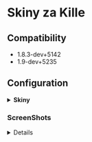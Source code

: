 # Skiny za Kille

## Compatibility
- 1.8.3-dev+5142
- 1.9-dev+5235

## Configuration

<details>
  <summary><b>Skiny</b></summary>

```
new const kosy[][][] =
{
//      {"cena - kille", "nazwa kosy (najlepiej aby nie byla za dluga)", "sciezka do kosy"}
//      Jezeli wpisze sie cene 1 to skin bedzie dla VIP
	{"0", "Podstawowa Kosa", "models/v_knife.mdl"},												
        {"150", "Kosa 1", "models/AmxxProPL/noz/v_knife_1.mdl"},
	{"200", "Kosa 2", "models/AmxxProPL/noz/v_knife_2.mdl"},
	{"1", "Kosa 3", "models/AmxxProPL/noz/v_knife_3.mdl"}
}
new const awpki[][][] =
{
//      {"cena - kille", "nazwa awp (najlepiej aby nie byla za dluga)", "sciezka do awp"}
//      Jezeli wpisze sie cene 1 to skin bedzie dla VIP
	{"0", "Podstawowa AWP", "models/v_awp.mdl"},												
        {"150", "AWP 1", "models/AmxxProPL/awp/v_awp_1.mdl"},
	{"200", "AWP 2", "models/AmxxProPL/awp/v_awp_2.mdl"},
	{"1", "AWP 3", "models/AmxxProPL/awp/v_awp_3.mdl"}
}

```
</details>

### ScreenShots

<details>
![blad_ustawienia](https://user-images.githubusercontent.com/97614390/209820253-6c7fa131-3bba-4d88-9224-2025fad070ca.png)
![skiny_awp](https://user-images.githubusercontent.com/97614390/209820257-61e26315-80d6-45e2-b7c0-ad17a68a41b0.png)
![skiny_kosa](https://user-images.githubusercontent.com/97614390/209820258-fa7894d3-c1f1-4a0b-b601-4a5d360dc909.png)
![skiny_menu](https://user-images.githubusercontent.com/97614390/209820261-87fd2f23-07c1-4db1-89e6-0bf422a252a3.png)
![ustawienie_skina](https://user-images.githubusercontent.com/97614390/209820263-e444b21e-9984-4c8e-88a7-395f758a6ba5.png)
</details>
